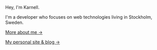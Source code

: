 
Hey, I'm Karnell.

I'm a developer who focuses on web technologies living in Stockholm, Sweden.

[More about me →](https://karnellschultz.com/about) 

[My personal site & blog →](https://karnellschultz.com/)

